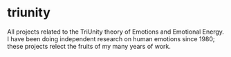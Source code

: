 # triunity
All projects related to the TriUnity theory of Emotions and Emotional Energy.  I have been doing independent research on human emotions since 1980; these projects relect the fruits of my many years of work.
